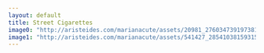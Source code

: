 ```yaml
---
layout: default
title: Street Cigarettes
image0: "http://aristeides.com/marianacute/assets/20981_276034739197381_753300300_n.jpeg"
image1: "http://aristeides.com/marianacute/assets/541427_285410381593150_224560188_n.jpeg"
---
```

